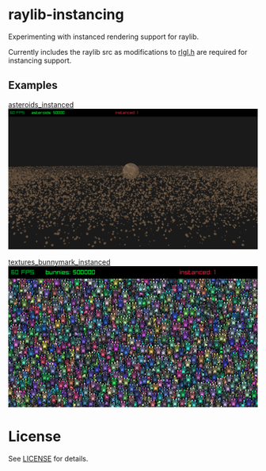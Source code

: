 # raylib-instancing

Experimenting with instanced rendering support for raylib.

Currently includes the raylib src as modifications to [rlgl.h](raylib/src/rlgl.h) are required for instancing support.

## Examples

[asteroids_instanced](src/asteroids_instanced.c)
![asteroids_instanced](screenshots/asteroids_instanced.png)

[textures_bunnymark_instanced](src/textures_bunnymark_instanced.c)
![textures_bunnymark_instanced](screenshots/textures_bunnymark_instanced.png)

# License

See [LICENSE](LICENSE.md) for details.
